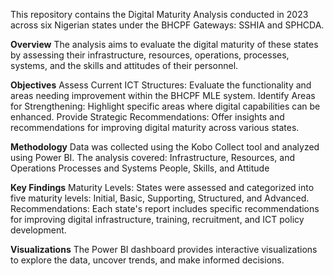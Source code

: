 This repository contains the Digital Maturity Analysis conducted in 2023 across six Nigerian states under the BHCPF Gateways: SSHIA and SPHCDA.

**Overview**
The analysis aims to evaluate the digital maturity of these states by assessing their infrastructure, resources, operations, processes, systems, and the skills and attitudes of their personnel.

**Objectives**
Assess Current ICT Structures: Evaluate the functionality and areas needing improvement within the BHCPF MLE system.
Identify Areas for Strengthening: Highlight specific areas where digital capabilities can be enhanced.
Provide Strategic Recommendations: Offer insights and recommendations for improving digital maturity across various states.

**Methodology**
Data was collected using the Kobo Collect tool and analyzed using Power BI. 
The analysis covered:
Infrastructure, Resources, and Operations
Processes and Systems
People, Skills, and Attitude

**Key Findings**
Maturity Levels: States were assessed and categorized into five maturity levels: Initial, Basic, Supporting, Structured, and Advanced.
Recommendations: Each state's report includes specific recommendations for improving digital infrastructure, training, recruitment, and ICT policy development.

**Visualizations**
The Power BI dashboard provides interactive visualizations to explore the data, uncover trends, and make informed decisions.
